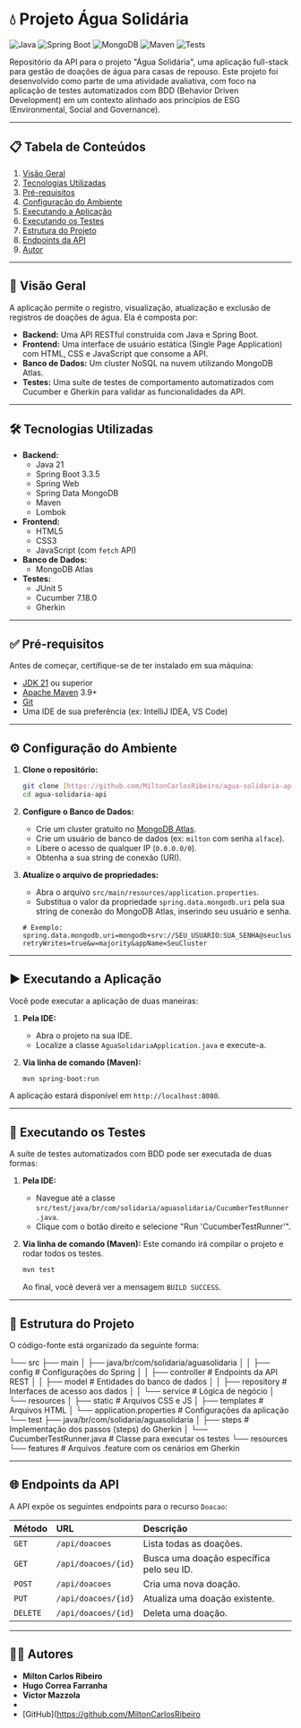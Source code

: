 # 💧 Projeto Água Solidária

![Java](https://img.shields.io/badge/Java-21-blue.svg)
![Spring Boot](https://img.shields.io/badge/Spring%20Boot-3.3.5-brightgreen.svg)
![MongoDB](https://img.shields.io/badge/MongoDB-Atlas-green.svg)
![Maven](https://img.shields.io/badge/Maven-3.9-red.svg)
![Tests](https://img.shields.io/badge/Tests-Passing-brightgreen.svg)

Repositório da API para o projeto "Água Solidária", uma aplicação full-stack para gestão de doações de água para casas de repouso. Este projeto foi desenvolvido como parte de uma atividade avaliativa, com foco na aplicação de testes automatizados com BDD (Behavior Driven Development) em um contexto alinhado aos princípios de ESG (Environmental, Social and Governance).

---

## 📋 Tabela de Conteúdos

1.  [Visão Geral](#-visão-geral)
2.  [Tecnologias Utilizadas](#-tecnologias-utilizadas)
3.  [Pré-requisitos](#-pré-requisitos)
4.  [Configuração do Ambiente](#-configuração-do-ambiente)
5.  [Executando a Aplicação](#-executando-a-aplicação)
6.  [Executando os Testes](#-executando-os-testes)
7.  [Estrutura do Projeto](#-estrutura-do-projeto)
8.  [Endpoints da API](#-endpoints-da-api)
9.  [Autor](#-autor)

---

## 🚀 Visão Geral

A aplicação permite o registro, visualização, atualização e exclusão de registros de doações de água. Ela é composta por:

* **Backend:** Uma API RESTful construída com Java e Spring Boot.
* **Frontend:** Uma interface de usuário estática (Single Page Application) com HTML, CSS e JavaScript que consome a API.
* **Banco de Dados:** Um cluster NoSQL na nuvem utilizando MongoDB Atlas.
* **Testes:** Uma suíte de testes de comportamento automatizados com Cucumber e Gherkin para validar as funcionalidades da API.

---

## 🛠️ Tecnologias Utilizadas

- **Backend:**
    - Java 21
    - Spring Boot 3.3.5
    - Spring Web
    - Spring Data MongoDB
    - Maven
    - Lombok
- **Frontend:**
    - HTML5
    - CSS3
    - JavaScript (com `fetch` API)
- **Banco de Dados:**
    - MongoDB Atlas
- **Testes:**
    - JUnit 5
    - Cucumber 7.18.0
    - Gherkin

---

## ✅ Pré-requisitos

Antes de começar, certifique-se de ter instalado em sua máquina:

* [JDK 21](https://www.oracle.com/java/technologies/downloads/#jdk21-windows) ou superior
* [Apache Maven](https://maven.apache.org/download.cgi) 3.9+
* [Git](https://git-scm.com/downloads)
* Uma IDE de sua preferência (ex: IntelliJ IDEA, VS Code)

---

## ⚙️ Configuração do Ambiente

1.  **Clone o repositório:**
    ```bash
    git clone [https://github.com/MiltonCarlosRibeiro/agua-solidaria-api.git](https://github.com/MiltonCarlosRibeiro/agua-solidaria-api.git)
    cd agua-solidaria-api
    ```

2.  **Configure o Banco de Dados:**
    - Crie um cluster gratuito no [MongoDB Atlas](https://www.mongodb.com/cloud/atlas).
    - Crie um usuário de banco de dados (ex: `milton` com senha `alface`).
    - Libere o acesso de qualquer IP (`0.0.0.0/0`).
    - Obtenha a sua string de conexão (URI).

3.  **Atualize o arquivo de propriedades:**
    - Abra o arquivo `src/main/resources/application.properties`.
    - Substitua o valor da propriedade `spring.data.mongodb.uri` pela sua string de conexão do MongoDB Atlas, inserindo seu usuário e senha.
    ```properties
    # Exemplo:
    spring.data.mongodb.uri=mongodb+srv://SEU_USUARIO:SUA_SENHA@seucluster.mongodb.net/?retryWrites=true&w=majority&appName=SeuCluster
    ```

---

## ▶️ Executando a Aplicação

Você pode executar a aplicação de duas maneiras:

1.  **Pela IDE:**
    - Abra o projeto na sua IDE.
    - Localize a classe `AguaSolidariaApplication.java` e execute-a.

2.  **Via linha de comando (Maven):**
    ```bash
    mvn spring-boot:run
    ```

A aplicação estará disponível em `http://localhost:8080`.

---

## 🧪 Executando os Testes

A suíte de testes automatizados com BDD pode ser executada de duas formas:

1.  **Pela IDE:**
    - Navegue até a classe `src/test/java/br/com/solidaria/aguasolidaria/CucumberTestRunner.java`.
    - Clique com o botão direito e selecione "Run 'CucumberTestRunner'".

2.  **Via linha de comando (Maven):**
    Este comando irá compilar o projeto e rodar todos os testes.
    ```bash
    mvn test
    ```
    Ao final, você deverá ver a mensagem `BUILD SUCCESS`.

---

## 📂 Estrutura do Projeto

O código-fonte está organizado da seguinte forma:

└── src ├── main │ ├── java/br/com/solidaria/aguasolidaria │ │ ├── config # Configurações do Spring │ │ ├── controller # Endpoints da API REST │ │ ├── model # Entidades do banco de dados │ │ ├── repository # Interfaces de acesso aos dados │ │ └── service # Lógica de negócio │ └── resources │ ├── static # Arquivos CSS e JS │ ├── templates # Arquivos HTML │ └── application.properties # Configurações da aplicação └── test ├── java/br/com/solidaria/aguasolidaria │ ├── steps # Implementação dos passos (steps) do Gherkin │ └── CucumberTestRunner.java # Classe para executar os testes └── resources └── features # Arquivos .feature com os cenários em Gherkin


---

## 🌐 Endpoints da API

A API expõe os seguintes endpoints para o recurso `Doacao`:

| Método | URL                 | Descrição                                |
| :----- | :------------------ | :--------------------------------------- |
| `GET`  | `/api/doacoes`      | Lista todas as doações.                    |
| `GET`  | `/api/doacoes/{id}` | Busca uma doação específica pelo seu ID. |
| `POST` | `/api/doacoes`      | Cria uma nova doação.                    |
| `PUT`  | `/api/doacoes/{id}` | Atualiza uma doação existente.           |
| `DELETE`| `/api/doacoes/{id}` | Deleta uma doação.                       |

---

## 👨‍💻 Autores

- **Milton Carlos Ribeiro** 
- **Hugo Correa Farranha** 
- **Victor Mazzola**
- 
- [GitHub](https://github.com/MiltonCarlosRibeiro